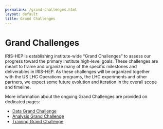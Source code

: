```yaml
---
permalink: /grand-challenges.html
layout: default
title: Grand Challenges
---
```


# Grand Challenges

IRIS-HEP is establishing institute-wide “Grand Challenges” to assess our progress toward the primary institute high-level goals. These challenges are meant to frame and organize many of the specific milestones and deliverables in IRIS-HEP. As these challenges will be organized together with the US LHC Operations programs, the LHC experiments and other partners, we expect some future evolution and iteration in the overall scope and timeline.

More information about the ongoing Grand Challenges are provided on dedicated pages:
- [Data Grand Challenge](/challenge-areas/data-grand-challenge)
- [Analysis Grand Challenge](/challenge-areas/analysis-grand-challenge)
- [Training Grand Challenge](/challenge-areas/training-grand-challenge)

